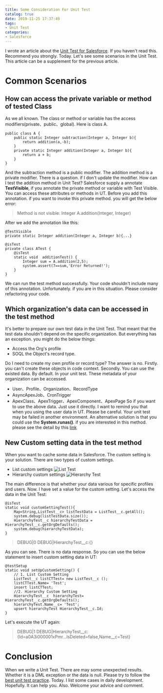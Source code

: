 ```yaml
---
title: Some Consideration For Unit Test
catalog: true
date: 2019-11-25 17:37:49
tags:
- Unit Test
categories:
- Salesforce
---
```

I wrote an article about the [Unit Test for Salesforce](/2019/09/16/Mock%20Framework%20For%20Unit%20Test/). If you haven't read this. Recommend you strongly. Today. Let's see some scenarios in the Unit Test. This article can be a supplement for the previous article.
# Common Scenarios

## How can access the private variable or method of tested Class
As we all known. The class or method or variable has the access modifiers(private、public、global). Here is class A. 
```
public class A {
    public static Integer subtraction(Integer a, Integer b){
        return addition(a,-b);
    }
    private static Integer addition(Integer a, Integer b){
        return a + b;
    }
}
```
And the subtraction method is a public modifier. The addition method is a private modifier. There is a question. if I don't update the modifier. How can I test the addition method in Unit Test? Salesforce supply a annotate **TestVisible**, if you annotate the private method or variable with Test Visible. You can access these attributes or methods in UT. Before you add this annotation. if you want to invoke this private method. you will get the below error:
> Method is not visible: Integer A.addition(Integer, Integer)

After we add the annotation like this:
```
@TestVisible
private static Integer addition(Integer a, Integer b){...}
```
```
@isTest
private class ATest {
    @isTest
    static void  additionTest() {
        Integer sum = A.addition(2,5);
        system.assert(7==sum,'Error Returned!');
    }
}
```
We can run the test method successfully. Your code shouldn't include many of this annotation.  Unfortunately. if you are in this situation. Please consider refactoring your code.

## Which organization's data can be accessed in the test method
It's better to prepare our own test data in the Unit Test. That meant that the test data shouldn't depend on the specific organization. But everything has an exception. you might do the below things:
- Access the Org's profile
- SOQL the Object's record type.

Do I need to create my own profile or record type? The answer is no. Firstly. you can't create these objects in code context. Secondly. You can use the existed data. By default. In your unit test. These metadata of your organization can be accessed.
- User、Profile、Organization、RecordType
- AsyncApexJob、CronTrigger
- ApexClass、ApexTrigger、ApexComponent、ApexPage
So if you want to use the above data. Just use it directly. I want to remind you that when you using the user data in UT. Please be careful. Your unit test may be failed in another environment. An alternative solution is that you could use the  **System.runas()**. if you are interested in this method. please see the detail by this [link](https://developer.salesforce.com/docs/atlas.en-us.apexcode.meta/apexcode/apex_testing_tools_runas.htm)

## New Custom setting data in the test method
When you want to cache some data in Salesforce. The custom setting is your solution. There are two types of custom settings. 
- List custom settings
![List Test](ListTest.png)
- Hierarchy custom settings
![Hierarchy Test](HierarchyTest.png)


The main difference is that whether your data various for specific profiles and users.  Now. I have set a value for the custom setting. Let's  access the data in the Unit Test:
```
@isTest
static void customSettingTest(){
    Map<String,ListTest__c> listTestData = ListTest__c.getAll();
    system.debug(listTestData.size());
    HierarchyTest__c hierarchyTestData = HierarchyTest__c.getOrgDefaults();
    system.debug(hierarchyTestData);
}
```
>DEBUG|0
DEBUG|HierarchyTest__c:{}

As you can see. There is no data response. So you can use the below statement to insert custom setting data in UT:
```
@testSetup 
static void setUpCustomSetting() {
    // 1. List Custom Setting
    ListTest__c listCTTest= new ListTest__c ();
    listCTTest.Name= 'Test';
    insert listCTTest;
    //2. Hierarchy Custom Setting 
    HierarchyTest__c  hierarchyTest= HierarchyTest__c.getOrgDefaults();
    hierarchyTest.Name__c= 'Test';
    upsert hierarchyTest HierarchyTest__c.Id;     
}
```
Let's execute the UT again:
>DEBUG|1
DEBUG|HierarchyTest__c:{Id=a0A3i000001xPmr...IsDeleted=false,Name__c=Test}
# Conclusion
When we write a Unit Test. There are may some unexpected results. Whether it is a DML exception or the data is null. Please try to follow the [best unit test practice](https://developer.salesforce.com/docs/atlas.en-us.apexcode.meta/apexcode/apex_testing_best_practices.htm). Today. I list some cases in daily development. Hopefully. It can help you. Also. Welcome your advice and comment.